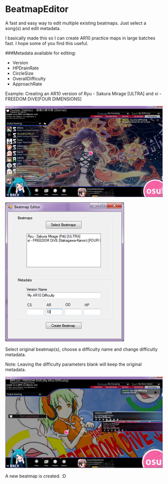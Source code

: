# BeatmapEditor
A fast and easy way to edit multiple existing beatmaps. Just select a song(s) and edit metadata. 

I basically made this so I can create AR10 practice maps in large batches fast. I hope some of you find this useful. 

###Metadata available for editing:
- Version
- HPDrainRate
- CircleSize
- OverallDifficulty
- ApproachRate



Example: Creating an AR10 version of Ryu - Sakura Mirage [ULTRA] and xi - FREEDOM DiVE[FOUR DIMENSIONS]

![alt text](https://raw.githubusercontent.com/gomuramatsu/BeatmapEditor/master/example1.jpg "Before")

![alt text](https://raw.githubusercontent.com/gomuramatsu/BeatmapEditor/master/example2.jpg "Settings")

Select original beatmap(s), choose a difficulty name and change difficulty metadata.

Note: Leaving the difficulty parameters blank will keep the original metadata. 

![alt text](https://raw.githubusercontent.com/gomuramatsu/BeatmapEditor/master/example3.jpg "After")

A new beatmap is created. :D
